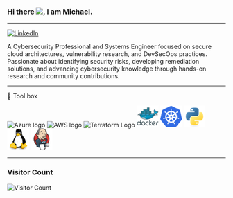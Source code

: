 ### Hi there <img src="https://raw.githubusercontent.com/MartinHeinz/MartinHeinz/master/wave.gif" width="30px">, I am Michael.

---
<!--[![Twitter Follow](https://img.shields.io/twitter/follow/moregan_tweet?label=Let%27s%20connect%20on%20twitter%21&style=social)](https://twitter.com/intent/follow?screen_name=moregan_tweet)-->
[![LinkedIn](https://img.shields.io/badge/LinkedIn-0077B5?style=for-the-badge&logo=linkedin&logoColor=white)](https://www.linkedin.com/in/mifeanyi)

A Cybersecurity Professional and Systems Engineer focused on secure cloud architectures, vulnerability research, and DevSecOps practices. Passionate about identifying security risks, developing remediation solutions, and advancing cybersecurity knowledge through hands-on research and community contributions.

---
🧰 Tool box

<img src ="https://cdn.worldvectorlogo.com/logos/azure-1.svg" alt="Azure logo" width="50" height="50"/> <img src ="https://cdn.worldvectorlogo.com/logos/aws-2.svg" alt="AWS logo" width="50" height="50"/> <img src ="https://cdn.worldvectorlogo.com/logos/terraform-enterprise.svg" alt="Terraform Logo" width="50" height="50"/> <img src ="https://github.com/devicons/devicon/blob/master/icons/docker/docker-original-wordmark.svg" alt="Docker logo" width="50" height="50"/> <img src ="https://github.com/devicons/devicon/blob/master/icons/kubernetes/kubernetes-plain.svg" alt="Kubernetes logo" width="50" height="50"/> <img src ="https://github.com/devicons/devicon/blob/master/icons/python/python-original.svg" alt="Python logo" width="50" height="50"/> <img src ="https://github.com/devicons/devicon/blob/master/icons/linux/linux-original.svg" alt="Linux logo" width="50" height="50"/>  <img src ="https://github.com/devicons/devicon/blob/master/icons/jenkins/jenkins-original.svg" alt="Jenkins logo" width="50" height="50"/>

---
### Visitor Count

![Visitor Count](https://profile-counter.glitch.me/{miifeanyi}/count.svg)



<!--
**miifeanyi/miifeanyi** is a ✨ _special_ ✨ repository because its `README.md` (this file) appears on your GitHub profile.

Here are some ideas to get you started:

- 🔭 I’m currently working on ...
- 🌱 I’m currently learning ...
- 👯 I’m looking to collaborate on ...
- 🤔 I’m looking for help with ...
- 💬 Ask me about ...
- 📫 How to reach me: ...
- 😄 Pronouns: ...
- ⚡ Fun fact: ...
-->
